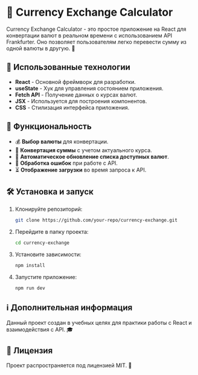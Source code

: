 # 💱 Currency Exchange Calculator

Currency Exchange Calculator - это простое приложение на React для конвертации валют в реальном времени с использованием API Frankfurter. Оно позволяет пользователям легко перевести сумму из одной валюты в другую. 🔄

## 🚀 Использованные технологии

- **React** - Основной фреймворк для разработки.
- **useState** - Хук для управления состоянием приложения.
- **Fetch API** - Получение данных о курсах валют.
- **JSX** - Используется для построения компонентов.
- **CSS** - Стилизация интерфейса приложения.

## 🔧 Функциональность

- 💰 **Выбор валюты** для конвертации.
- 🔄 **Конвертация суммы** с учетом актуального курса.
- 🔄 **Автоматическое обновление списка доступных валют**.
- 🛑 **Обработка ошибок** при работе с API.
- ⏳ **Отображение загрузки** во время запроса к API.

## 🛠 Установка и запуск

1. Клонируйте репозиторий:
   ```sh
   git clone https://github.com/your-repo/currency-exchange.git
   ```
2. Перейдите в папку проекта:
   ```sh
   cd currency-exchange
   ```
3. Установите зависимости:
   ```sh
   npm install
   ```
4. Запустите приложение:
   ```sh
   npm run dev
   ```

## ℹ️ Дополнительная информация

Данный проект создан в учебных целях для практики работы с React и взаимодействия с API. 🎓

## 📜 Лицензия

Проект распространяется под лицензией MIT. 🚀
